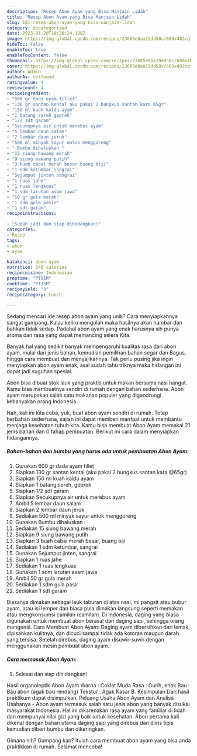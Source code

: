 ```yaml
---
description: "Resep Abon Ayam yang Bisa Manjain Lidah"
title: "Resep Abon Ayam yang Bisa Manjain Lidah"
slug: 141-resep-abon-ayam-yang-bisa-manjain-lidah
category: Uncategorized
date: 2023-01-20T18:26:24.188Z
image: https://img-global.cpcdn.com/recipes/23685e8aa19dd58c/680x482cq70/abon-ayam-foto-resep-utama.jpg
hideToc: false
enableToc: true
enableTocContent: false
thumbnail: https://img-global.cpcdn.com/recipes/23685e8aa19dd58c/680x482cq70/abon-ayam-foto-resep-utama.jpg
cover: https://img-global.cpcdn.com/recipes/23685e8aa19dd58c/680x482cq70/abon-ayam-foto-resep-utama.jpg
author: Admin
authorAv: notfound
ratingvalue: 4
reviewcount: 4
recipeingredient:
- "600 gr dada ayam fillet"
- "130 gr santan kental aku pakai 2 bungkus santan kara 65gr"
- "150 ml kuah kaldu ayam"
- "1 batang sereh geprek"
- "1/2 sdt garam"
- "Secukupnya air untuk merebus ayam"
- "5 lembar daun salam"
- "2 lembar daun jeruk"
- "500 ml minyak sayur untuk menggoreng"
- " Bumbu dihaluskan "
- "15 siung bawang merah"
- "9 siung bawang putih"
- "3 buah cabai merah besar buang biji"
- "1 sdm ketumbar sangrai"
- "Sejumput jinten sangrai"
- "1 ruas jahe"
- "1 ruas lengkuas"
- "1 sdm larutan asam jawa"
- "50 gr gula merah"
- "1 sdm gula pasir"
- "1 sdt garam"
recipeinstructions:

- "Sudah jadi dan siap dihidangkan!"
categories:
- Resep
tags:
- abon
- ayam

katakunci: abon ayam 
nutrition: 248 calories
recipecuisine: Indonesian
preptime: "PT11M"
cooktime: "PT35M"
recipeyield: "3"
recipecategory: Lunch

---
```





Sedang mencari ide resep abon ayam yang unik? Cara menyiapkannya sangat gampang. Kalau keliru mengolah maka hasilnya akan hambar dan bahkan tidak sedap. Padahal abon ayam yang enak harusnya sih punya aroma dan rasa yang dapat memancing selera Kita.





Banyak hal yang sedikit banyak mempengaruhi kualitas rasa dari abon ayam, mulai dari jenis bahan, kemudian pemilihan bahan segar dan Bagus, hingga cara membuat dan menyajikannya. Tak perlu pusing jika ingin menyiapkan abon ayam enak,      asal sudah tahu triknya maka hidangan ini dapat jadi suguhan spesial.














Abon bisa dibuat stok lauk yang praktis untuk makan bersama nasi hangat. Kamu bisa membuatnya sendiri di rumah dengan bahan sederhana. Abon ayam merupakan salah satu makanan populer yang digandrungi kebanyakan orang Indonesia.






Nah, kali ini kita coba, yuk, buat abon ayam sendiri di rumah. Tetap berbahan sederhana, sajian ini dapat memberi manfaat untuk membantu menjaga kesehatan tubuh kita. Kamu bisa membuat Abon Ayam memakai 21 jenis bahan dan 0 tahap pembuatan. Berikut ini cara dalam menyiapkan hidangannya.

<!--inarticleads1-->

##### Bahan-bahan dan bumbu yang harus ada untuk pembuatan Abon Ayam:

1. Gunakan 600 gr dada ayam fillet
1. Siapkan 130 gr santan kental (aku pakai 2 bungkus santan kara @65gr)
1. Siapkan 150 ml kuah kaldu ayam
1. Siapkan 1 batang sereh, geprek
1. Siapkan 1/2 sdt garam
1. Siapkan Secukupnya air untuk merebus ayam
1. Ambil 5 lembar daun salam
1. Siapkan 2 lembar daun jeruk
1. Sediakan 500 ml minyak sayur untuk menggoreng
1. Gunakan  Bumbu dihaluskan :
1. Sediakan 15 siung bawang merah
1. Siapkan 9 siung bawang putih
1. Siapkan 3 buah cabai merah besar, buang biji
1. Sediakan 1 sdm ketumbar, sangrai
1. Gunakan Sejumput jinten, sangrai
1. Siapkan 1 ruas jahe
1. Sediakan 1 ruas lengkuas
1. Gunakan 1 sdm larutan asam jawa
1. Ambil 50 gr gula merah
1. Sediakan 1 sdm gula pasir
1. Sediakan 1 sdt garam


Biasanya dimakan sebagai lauk taburan di atas nasi, mi pangsit atau bubur ayam, atau isi lemper dan biasa pula dimakan langsung seperti memakan atau mengkonsumsi camilan (camilan). Di Indonesia, daging yang biasa digunakan untuk membuat abon berasal dari daging sapi, sehingga orang mengenal. Cara Membuat Abon Ayam: Daging ayam dibersihkan dari lemak, dipisahkan kulitnya, dan dicuci sampai tidak ada kotoran maupun darah yang tersisa. Setelah direbus, daging ayam disuwir-suwir dengan menggunakan mesin pembuat abon ayam. 

<!--inarticleads2-->

##### Cara memasak Abon Ayam:


1. Selesai dan siap dihidangkan!

Hasil organoleptik Abon Ayam Warna : Coklat Muda Rasa : Gurih, enak Bau : Bau abon (agak bau rendang) Tekstur : Agak Kasar B. Kesimpulan Dari hasil praktikum dapat disimpulkan. Peluang Usaha Abon Ayam dan Analisa Usahanya - Abon ayam termasuk salah satu jenis abon yang banyak disukai masyarakat Indonesia. Hal ini dikarenakan rasa ayam yang familiar di lidah dan mempunyai nilai gizi yang baik untuk kesehatan. Abon pertama kali dikenal dengan bahan utama daging sapi yang direbus dan diiris tipis kemudian diberi bumbu dan dikeringkan. 

Gimana nih? Gampang kan? Itulah cara membuat abon ayam yang bisa anda praktikkan di rumah. Selamat mencoba!
